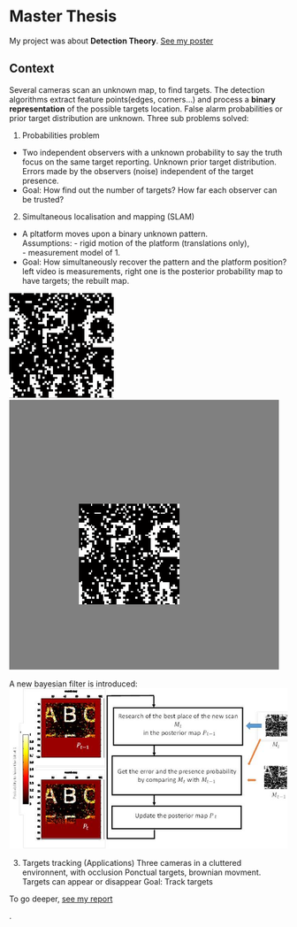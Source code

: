 # Master Thesis

My project was about **Detection Theory**.
[See my poster](poster.pdf)


## Context

Several cameras scan an unknown map, to find targets. The detection algorithms extract feature points(edges, corners...) and process a **binary representation** of the possible targets location. False alarm probabilities or prior target distribution are unknown.
Three sub problems solved:

1. Probabilities problem

- Two independent observers with a unknown  probability to say the truth focus on the same target reporting. Unknown prior target distribution. Errors made by the observers (noise) independent of the target presence.
- Goal: How find out the number of targets?
        How far each observer can be trusted?

2. Simultaneous localisation and mapping (SLAM) 

- A pltatform moves upon a binary  unknown pattern. <br>
Assumptions: - rigid motion of the platform (translations only), <br>
             - measurement model of 1. <br>
- Goal: How simultaneously recover the pattern and the platform position?<br>
left video is measurements, right one is the posterior probability map to have targets; the rebuilt map.

![](https://github.com/victorjourne/master_thesis/blob/master/measurement.gif)
![](https://github.com/victorjourne/master_thesis/blob/master/map.gif)

A new bayesian filter is introduced:
![](https://github.com/victorjourne/master_thesis/blob/master/bayesian_filter.jpg)

3. Targets tracking (Applications)
Three cameras in a cluttered environnent, with occlusion
Ponctual targets, brownian movment. Targets can appear or disappear
Goal: Track targets 

To go deeper, [see my report](Thesis_Victor.pdf)



.
